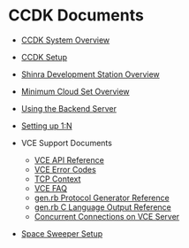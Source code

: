 CCDK Documents
====


* [CCDK System Overview](./Overview.en.md)
* [CCDK Setup](./Setup.en.md)
* [Shinra Development Station Overview](../mcs/Doc/ShinraDevelopmentStation_en.md)
* [Minimum Cloud Set Overview](../mcs/Doc/MCS_readme_en.md)
* [Using the Backend Server](./Backend_Howto.en.md)
* [Setting up 1:N](./OneN.en.md)

* VCE Support Documents
  * [VCE API Reference](vce/apiref/out/vce-api-en.md)
  * [VCE Error Codes](vce/ecode_en.md)
  * [TCP Context](vce/tcpcontext_en.md)
  * [VCE FAQ](vce/faq_en.md)
  * [gen.rb Protocol Generator Reference](vce/gen_en.md)
  * [gen.rb C Language Output Reference](vce/gen_output_ref_en.md)
  * [Concurrent Connections on VCE Server](vce/connect_en.md)
  
* [Space Sweeper Setup](SpaceSweeper.en.md)







